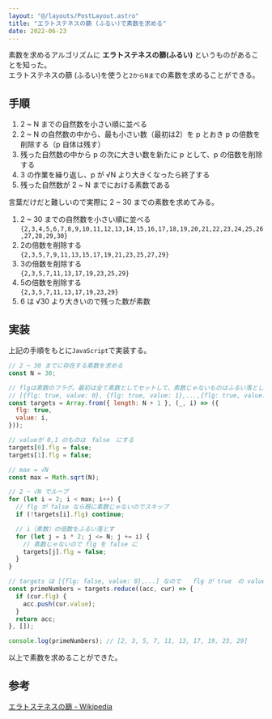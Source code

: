 ```yaml
---
layout: "@/layouts/PostLayout.astro"
title: "エラトステネスの篩 (ふるい)で素数を求める"
date: 2022-06-23
---
```


素数を求めるアルゴリズムに **エラトステネスの篩(ふるい)** というものがあることを知った。  
エラトステネスの篩 (ふるい)を使うと`2からNまで`の素数を求めることができる。

## 手順

1. 2 ~ N までの自然数を小さい順に並べる
2. 2 ~ N の自然数の中から、最も小さい数（最初は2）を p とおき p の倍数を削除する（p 自体は残す）
3. 残った自然数の中から p の次に大きい数を新たに p として、p の倍数を削除する
4. 3 の作業を繰り返し、p が √N より大きくなったら終了する
5. 残った自然数が 2 ~ N までにおける素数である

言葉だけだと難しいので実際に 2 ~ 30 までの素数を求めてみる。

1. 2 ~ 30 までの自然数を小さい順に並べる  
`{2,3,4,5,6,7,8,9,10,11,12,13,14,15,16,17,18,19,20,21,22,23,24,25,26,27,28,29,30}`
2. 2の倍数を削除する  
`{2,3,5,7,9,11,13,15,17,19,21,23,25,27,29}`
3. 3の倍数を削除する  
`{2,3,5,7,11,13,17,19,23,25,29}`
4. 5の倍数を削除する  
`{2,3,5,7,11,13,17,19,23,29}`
5. 6 は √30 より大きいので残った数が素数

## 実装

上記の手順をもとに`JavaScript`で実装する。

```js
// 2 ~ 30 までに存在する素数を求める
const N = 30;

// flgは素数のフラグ。最初は全て素数としてセットして、素数じゃないものはふるい落としていく
// [{flg: true, value: 0}, {flg: true, value: 1},...,{flg: true, value:30}]
const targets = Array.from({ length: N + 1 }, (_, i) => ({
  flg: true,
  value: i,
}));

// valueが 0,1 のものは　false　にする
targets[0].flg = false;
targets[1].flg = false;

// max = √N
const max = Math.sqrt(N);

// 2 ~ √N でループ
for (let i = 2; i < max; i++) {
  // flg が false なら既に素数じゃないのでスキップ
  if (!targets[i].flg) continue;

  // i（素数）の倍数をふるい落とす
  for (let j = i * 2; j <= N; j += i) {
    // 素数じゃないので flg を false に
    targets[j].flg = false;
  }
}

// targets は [{flg: false, value: 0},...] なので　　flg が true　の value だけを配列として取り出す
const primeNumbers = targets.reduce((acc, cur) => {
  if (cur.flg) {
    acc.push(cur.value);
  }
  return acc;
}, []);

console.log(primeNumbers); // [2, 3, 5, 7, 11, 13, 17, 19, 23, 29]
```

以上で素数を求めることができた。

## 参考

[エラトステネスの篩 - Wikipedia](https://ja.wikipedia.org/wiki/%E3%82%A8%E3%83%A9%E3%83%88%E3%82%B9%E3%83%86%E3%83%8D%E3%82%B9%E3%81%AE%E7%AF%A9)